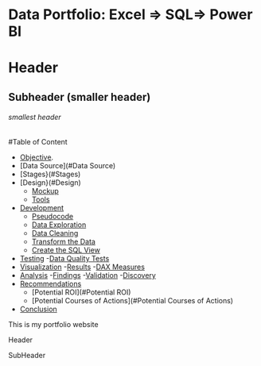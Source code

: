 # Data Portfolio: Excel => SQL=> Power BI

# Header

## Subheader (smaller header)

###### smallest header


#Table of Content

- [Objective](#objective).
- [Data Source](#Data Source)
- [Stages}(#Stages)
- [Design}(#Design)
  - [Mockup](#Mockup)
  - [Tools](#Tools)
- [Development](#Development)
  - [Pseudocode](#Pseudocode)
  - [Data Exploration](#Data-Exploration)
  - [Data Cleaning](#Data-Cleaning)
  - [Transform the Data](#Trandfrom-the-Data)
  - [Create the SQL View](#Create-the-SQL-View)
- [Testing](#Testing)
  -[Data Quality Tests](#Data-Quality-Tests)
- [Visualization](#Vizualization)
  -[Results](#Results)
  -[DAX Measures](#DAX-Measures)
- [Analysis](#Analysis)
  -[Findings](#Findings)
  -[Validation](#Validation)
  -[Discovery](#Discovery)
- [Recommendations](#Recommendations)
  - [Potential ROI](#Potential ROI)
  - [Potential Courses of Actions](#Potential Courses of Actions)
- [Conclusion](#conclusion)


This is my portfolio website




Header



SubHeader


